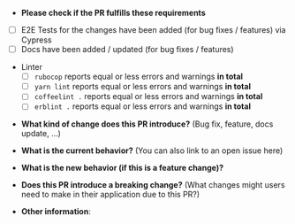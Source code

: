 * **Please check if the PR fulfills these requirements**

- [ ] E2E Tests for the changes have been added (for bug fixes / features) via Cypress
- [ ] Docs have been added / updated (for bug fixes / features)
- Linter
    - [ ] `rubocop` reports equal or less errors and warnings **in total**
    - [ ] `yarn lint` reports equal or less errors and warnings **in total**
    - [ ] `coffeelint .` reports equal or less errors and warnings **in total**
    - [ ] `erblint .` reports equal or less errors and warnings **in total**

* **What kind of change does this PR introduce?** (Bug fix, feature, docs update, ...)



* **What is the current behavior?** (You can also link to an open issue here)



* **What is the new behavior (if this is a feature change)?**



* **Does this PR introduce a breaking change?** (What changes might users need to make in their application due to this PR?)



* **Other information**: